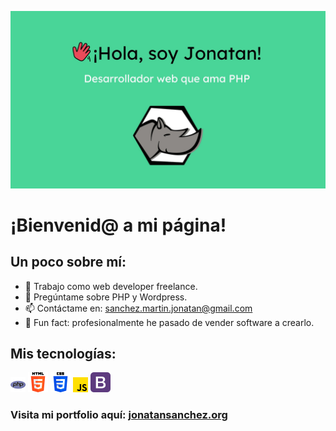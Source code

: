 ![Jonatan desarrollador web](jonatanSM.jpg)

# ¡Bienvenid@ a mi página!

## Un poco sobre mí:

- 🚀 Trabajo como web developer freelance. 
- 💬 Pregúntame sobre PHP y Wordpress.
- 📫 Contáctame en: sanchez.martin.jonatan@gmail.com
- 🤠 Fun fact: profesionalmente he pasado de vender software a crearlo.

## Mis tecnologías:

![PHP](php.png)  ![HTML](html.png)  ![CSS](css.png)  ![JS](js.png)  ![Bootstrap](bootstrap.png)



### Visita mi portfolio aquí: [jonatansanchez.org](https://jonatansanchez.org/)
